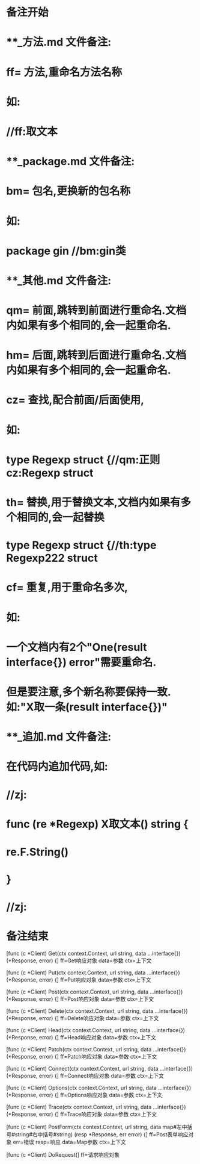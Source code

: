 # 备注开始
# **_方法.md 文件备注:
# ff= 方法,重命名方法名称
# 如:
# //ff:取文本

# **_package.md 文件备注:
# bm= 包名,更换新的包名称 
# 如: 
# package gin //bm:gin类

# **_其他.md 文件备注:
# qm= 前面,跳转到前面进行重命名.文档内如果有多个相同的,会一起重命名.
# hm= 后面,跳转到后面进行重命名.文档内如果有多个相同的,会一起重命名.
# cz= 查找,配合前面/后面使用,
# 如:
# type Regexp struct {//qm:正则 cz:Regexp struct
#
# th= 替换,用于替换文本,文档内如果有多个相同的,会一起替换
# type Regexp struct {//th:type Regexp222 struct
#
# cf= 重复,用于重命名多次,
# 如: 
# 一个文档内有2个"One(result interface{}) error"需要重命名.
# 但是要注意,多个新名称要保持一致. 如:"X取一条(result interface{})"

# **_追加.md 文件备注:
# 在代码内追加代码,如:
# //zj:
# func (re *Regexp) X取文本() string { 
#    re.F.String()
# }
# //zj:
# 备注结束

[func (c *Client) Get(ctx context.Context, url string, data ...interface{}) (*Response, error) {]
ff=Get响应对象
data=参数
ctx=上下文

[func (c *Client) Put(ctx context.Context, url string, data ...interface{}) (*Response, error) {]
ff=Put响应对象
data=参数
ctx=上下文

[func (c *Client) Post(ctx context.Context, url string, data ...interface{}) (*Response, error) {]
ff=Post响应对象
data=参数
ctx=上下文

[func (c *Client) Delete(ctx context.Context, url string, data ...interface{}) (*Response, error) {]
ff=Delete响应对象
data=参数
ctx=上下文

[func (c *Client) Head(ctx context.Context, url string, data ...interface{}) (*Response, error) {]
ff=Head响应对象
data=参数
ctx=上下文

[func (c *Client) Patch(ctx context.Context, url string, data ...interface{}) (*Response, error) {]
ff=Patch响应对象
data=参数
ctx=上下文

[func (c *Client) Connect(ctx context.Context, url string, data ...interface{}) (*Response, error) {]
ff=Connect响应对象
data=参数
ctx=上下文

[func (c *Client) Options(ctx context.Context, url string, data ...interface{}) (*Response, error) {]
ff=Options响应对象
data=参数
ctx=上下文

[func (c *Client) Trace(ctx context.Context, url string, data ...interface{}) (*Response, error) {]
ff=Trace响应对象
data=参数
ctx=上下文

[func (c *Client) PostForm(ctx context.Context, url string, data map#左中括号#string#右中括号#string) (resp *Response, err error) {]
ff=Post表单响应对象
err=错误
resp=响应
data=Map参数
ctx=上下文

[func (c *Client) DoRequest(]
ff=请求响应对象
